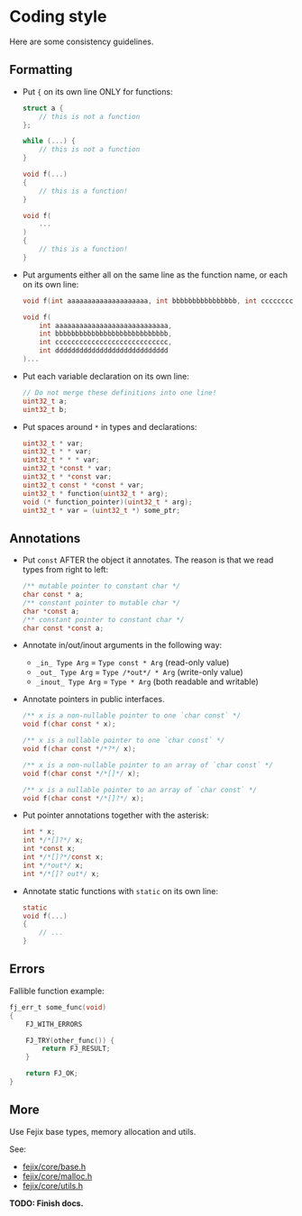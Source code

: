 # Coding style

Here are some consistency guidelines.

## Formatting

* Put `{` on its own line ONLY for functions:

    ```c
    struct a {
        // this is not a function
    };

    while (...) {
        // this is not a function
    }

    void f(...)
    {
        // this is a function!
    }

    void f(
        ...
    )
    {
        // this is a function!
    }
    ```

* Put arguments either all on the same line as the function name, or each on its own line:
    ```c
    void f(int aaaaaaaaaaaaaaaaaaaa, int bbbbbbbbbbbbbbbb, int cccccccccccccccccccc)...

    void f(
        int aaaaaaaaaaaaaaaaaaaaaaaaaaaa,
        int bbbbbbbbbbbbbbbbbbbbbbbbbbbb,
        int cccccccccccccccccccccccccccc,
        int dddddddddddddddddddddddddddd
    )...
    ```

* Put each variable declaration on its own line:

    ```c
    // Do not merge these definitions into one line!
    uint32_t a;
    uint32_t b;
    ```

* Put spaces around `*` in types and declarations:
    ```c
    uint32_t * var;
    uint32_t * * var;
    uint32_t * * * var;
    uint32_t *const * var;
    uint32_t * *const var;
    uint32_t const * *const * var;
    uint32_t * function(uint32_t * arg);
    void (* function_pointer)(uint32_t * arg);
    uint32_t * var = (uint32_t *) some_ptr;
    ```

## Annotations

* Put `const` AFTER the object it annotates. The reason is that we read types
    from right to left:

    ```c
    /** mutable pointer to constant char */
    char const * a;
    /** constant pointer to mutable char */
    char *const a;
    /** constant pointer to constant char */
    char const *const a;
    ```

* Annotate in/out/inout arguments in the following way:
    - `_in_ Type Arg` = `Type const * Arg` (read-only value)
    - `_out_ Type Arg` = `Type /*out*/ * Arg` (write-only value)
    - `_inout_ Type Arg` = `Type * Arg` (both readable and writable)

* Annotate pointers in public interfaces.

    ```c
    /** x is a non-nullable pointer to one `char const` */
    void f(char const * x);

    /** x is a nullable pointer to one `char const` */
    void f(char const */*?*/ x);

    /** x is a non-nullable pointer to an array of `char const` */
    void f(char const */*[]*/ x);

    /** x is a nullable pointer to an array of `char const` */
    void f(char const */*[]?*/ x);
    ```

* Put pointer annotations together with the asterisk:

    ```c
    int * x;
    int */*[]?*/ x;
    int *const x;
    int */*[]?*/const x;
    int */*out*/ x;
    int */*[]? out*/ x;
    ```

* Annotate static functions with `static` on its own line:
    ```c
    static
    void f(...)
    {
        // ...
    }
    ```

## Errors

Fallible function example:

```c
fj_err_t some_func(void)
{
    FJ_WITH_ERRORS

    FJ_TRY(other_func()) {
        return FJ_RESULT;
    }

    return FJ_OK;
}
```

## More

Use Fejix base types, memory allocation and utils.

See:
* [fejix/core/base.h](../../include/fejix/core/base.h)
* [fejix/core/malloc.h](../../include/fejix/core/malloc.h)
* [fejix/core/utils.h](../../include/fejix/core/utils.h)

**TODO: Finish docs.**
